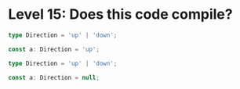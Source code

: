 # Level 15: Does this code compile?

```typescript
type Direction = 'up' | 'down';

const a: Direction = 'up';
```

```typescript
type Direction = 'up' | 'down';

const a: Direction = null;
```
